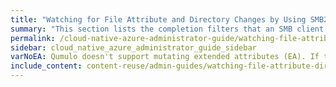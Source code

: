 ```yaml
---
title: "Watching for File Attribute and Directory Changes by Using SMB2 CHANGE_NOTIFY"
summary: "This section lists the completion filters that an SMB client can request and the corresponding actions that Qumulo Core returns for a matched change."
permalink: /cloud-native-azure-administrator-guide/watching-file-attribute-directory-changes/smb2-change-notify.html
sidebar: cloud_native_azure_administrator_guide_sidebar
varNoEA: Qumulo doesn't support mutating extended attributes (EA). If the system requests only the <code>FILE_NOTIFY_CHANGE_EA</code> filter, no events propagate.
include_content: content-reuse/admin-guides/watching-file-attribute-directory-changes/smb2-change-notify.md
---
```


